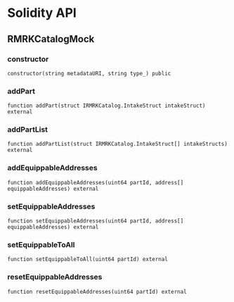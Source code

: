 # Solidity API

## RMRKCatalogMock

### constructor

```solidity
constructor(string metadataURI, string type_) public
```

### addPart

```solidity
function addPart(struct IRMRKCatalog.IntakeStruct intakeStruct) external
```

### addPartList

```solidity
function addPartList(struct IRMRKCatalog.IntakeStruct[] intakeStructs) external
```

### addEquippableAddresses

```solidity
function addEquippableAddresses(uint64 partId, address[] equippableAddresses) external
```

### setEquippableAddresses

```solidity
function setEquippableAddresses(uint64 partId, address[] equippableAddresses) external
```

### setEquippableToAll

```solidity
function setEquippableToAll(uint64 partId) external
```

### resetEquippableAddresses

```solidity
function resetEquippableAddresses(uint64 partId) external
```

